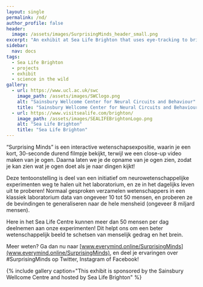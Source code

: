```yaml
---
layout: single
permalink: /nd/
author_profile: false
header:
  image: /assets/images/SurprisingMinds_header_small.png
excerpt: "An exhibit at Sea Life Brighton that uses eye-tracking to bring neuroscience 'into the wild'! "
sidebar:  
  nav: docs
tags:
  - Sea Life Brighton
  - projects
  - exhibit
  - science in the wild
gallery: 
  - url: https://www.ucl.ac.uk/swc
    image_path: /assets/images/SWClogo.png
    alt: "Sainsbury Wellcome Center for Neural Circuits and Behaviour"
    title: "Sainsbury Wellcome Center for Neural Circuits and Behaviour"
  - url: https://www.visitsealife.com/brighton/
    image_path: /assets/images/SEALIFEBrightonLogo.png
    alt: "Sea Life Brighton"
    title: "Sea Life Brighton"
---
```

“Surprising Minds” is een interactive wetenschapsexpositie, waarin je een kort, 30-seconde durend filmpje bekijkt, terwijl we een close-up video maken van je ogen. Daarna laten we je de opname van je ogen zien, zodat je kan zien wat je ogen doet als je naar dingen kijkt! 

Deze tentoonstelling is deel van een initiatief om neurowetenschappelijke experimenten weg te halen uit het laboratorium, en ze in het dagelijks leven uit te proberen! Normaal gesproken verzamelen wetenschappers in een klassiek laboratorium data van ongeveer 10 tot 50 mensen, en proberen ze de bevindingen te generaliseren naar de hele mensheid (ongeveer 8 miljard mensen). 

Here in het Sea Life Centre kunnen meer dan 50 mensen per dag deelnemen aan onze experimenten! Dit helpt ons om een beter wetenschappelijk beeld te schetsen van menselijk gedrag en het brein. 

Meer weten? Ga dan nu naar [www.everymind.online/SurprisingMinds](www.everymind.online/SurprisingMinds), en deel je ervaringen over #SurprisingMinds op Twitter, Instagram of Facebook!

{% include gallery caption="This exhibit is sponsored by the Sainsbury Wellcome Centre and hosted by Sea Life Brighton" %}

